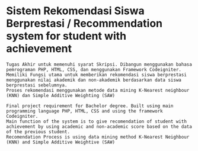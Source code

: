 # Sistem Rekomendasi Siswa Berprestasi / Recommendation system for student with achievement
	Tugas Akhir untuk memenuhi syarat Skripsi. Dibangun menggunakan bahasa pemrograman PHP, HTML, CSS, dan menggunakan Framework Codeigniter.
	Memiliki Fungsi utama untuk memberikan rekomendasi siswa berprestasi menggunakan nilai akademik dan non-akademik berdasarkan data siswa berprestasi sebelumnya.
	Proses rekomendasi menggunakan metode data mining K-Nearest neighbour (KNN) dan Simple Additive Weighting (SAW)
		
	Final project requirement for Bachelor degree. Built using main programming language PHP, HTML, CSS and using the framework Codeigniter.
	Main function of the system is to give recomendation of student with achievement by using academic and non-academic score based on the data of the previous student.
	Recomendation Process is using data mining method K-Nearest Neighbour (KNN) and Simple Additive Weightive (SAW)
